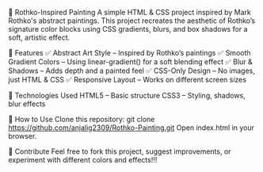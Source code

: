 🎨 Rothko-Inspired Painting
A simple HTML & CSS project inspired by Mark Rothko's abstract paintings. This project recreates the aesthetic of Rothko’s signature color blocks using CSS gradients, blurs, and box shadows for a soft, artistic effect.

📌 Features
✅ Abstract Art Style – Inspired by Rothko’s paintings
✅ Smooth Gradient Colors – Using linear-gradient() for a soft blending effect
✅ Blur & Shadows – Adds depth and a painted feel
✅ CSS-Only Design – No images, just HTML & CSS
✅ Responsive Layout – Works on different screen sizes

📂 Technologies Used
HTML5 – Basic structure
CSS3 – Styling, shadows, blur effects

🚀 How to Use
Clone this repository:
git clone https://github.com/anjalig2309/Rothko-Painting.git
Open index.html in your browser.

🌟 Contribute
Feel free to fork this project, suggest improvements, or experiment with different colors and effects!!!

